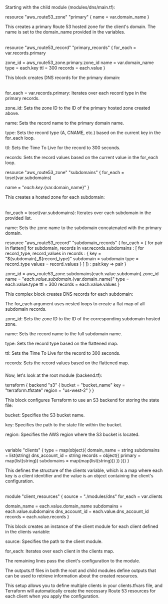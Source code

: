 
Starting with the child module (modules/dns/main.tf):

resource "aws_route53_zone" "primary" {
  name = var.domain_name
}

This creates a primary Route 53 hosted zone for the client's domain. The name is set to the domain_name provided in the variables.

######

resource "aws_route53_record" "primary_records" {
  for_each = var.records.primary

  zone_id = aws_route53_zone.primary.zone_id
  name    = var.domain_name
  type    = each.key
  ttl     = 300
  records = each.value
}

This block creates DNS records for the primary domain:

######

for_each = var.records.primary: Iterates over each record type in the primary records.

zone_id: Sets the zone ID to the ID of the primary hosted zone created above.

name: Sets the record name to the primary domain name.

type: Sets the record type (A, CNAME, etc.) based on the current key in the for_each loop.

ttl: Sets the Time To Live for the record to 300 seconds.

records: Sets the record values based on the current value in the for_each loop.

resource "aws_route53_zone" "subdomains" {
  for_each = toset(var.subdomains)

  name = "${each.key}.${var.domain_name}"
}

This creates a hosted zone for each subdomain:
######
for_each = toset(var.subdomains): Iterates over each subdomain in the provided list.

name: Sets the zone name to the subdomain concatenated with the primary domain.

resource "aws_route53_record" "subdomain_records" {
  for_each = {
    for pair in flatten([
      for subdomain, records in var.records.subdomains : [
        for record_type, record_values in records : {
          key = "${subdomain}_${record_type}"
          subdomain = subdomain
          type  = record_type
          values = record_values
        }
      ]
    ]) : pair.key => pair
  }

  zone_id = aws_route53_zone.subdomains[each.value.subdomain].zone_id
  name    = "${each.value.subdomain}.${var.domain_name}"
  type    = each.value.type
  ttl     = 300
  records = each.value.values
}


This complex block creates DNS records for each subdomain:


The for_each argument uses nested loops to create a flat map of all subdomain records.

zone_id: Sets the zone ID to the ID of the corresponding subdomain hosted zone.

name: Sets the record name to the full subdomain name.

type: Sets the record type based on the flattened map.

ttl: Sets the Time To Live for the record to 300 seconds.

records: Sets the record values based on the flattened map.

#####

Now, let's look at the root module (backend.tf):

terraform {
  backend "s3" {
    bucket = "bucket_name"
    key    = "terraform.tfstate"
    region = "us-west-2"
  }
}


This block configures Terraform to use an S3 backend for storing the state file:

bucket: Specifies the S3 bucket name.

key: Specifies the path to the state file within the bucket.

region: Specifies the AWS region where the S3 bucket is located.

######

variable "clients" {
  type = map(object({
    domain_name   = string
    subdomains    = list(string)
    dns_account_id = string
    records = object({
      primary = map(list(string))
      subdomains = map(map(list(string)))
    })
  }))
}


This defines the structure of the clients variable, which is a map where each key is a client identifier and the value is an object containing the client's configuration.

######

module "client_resources" {
  source   = "./modules/dns"
  for_each = var.clients

  domain_name   = each.value.domain_name
  subdomains    = each.value.subdomains
  dns_account_id = each.value.dns_account_id
  records       = each.value.records
}


This block creates an instance of the client module for each client defined in the clients variable:

source: Specifies the path to the client module.

for_each: Iterates over each client in the clients map.

The remaining lines pass the client's configuration to the module.

The outputs.tf files in both the root and child modules define outputs that can be used to retrieve information about the created resources.

This setup allows you to define multiple clients in your clients.tfvars file, and Terraform will automatically create the necessary Route 53 resources for each client when you apply the configuration.